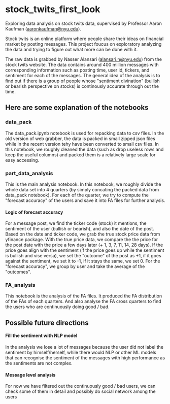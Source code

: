 # stock_twits_first_look
Exploring data analysis on stock twits data, supervised by Professor Aaron Kaufman (aaronkaufman@nyu.edu).

Stock twits is an online platform where people share their ideas on financial market by posting messages. This project foucus on exploratory analyzing the data and trying to figure out what more can be done with it. 

The raw data is grabbed by Nasser Alansari (alansari.n@nyu.edu) from the stock twits website. The data contains around 400 million messages with corresponding information such as posting time, user id, tickers, and sentiment for each of the messages. The general idea of the analysis is to find out if there is a group of people whose "sentiment divination" (bullish or bearish perspective on stocks) is continously accurate through out the time. 

## Here are some explanation of the notebooks
### data_pack
The data_pack.ipynb notebook is used for repacking data to csv files. In the old version of web grabber, the data is packed in small zipped json files while in the recent version tehy have been converted to small csv files. In this notebook, we roughly cleaned the data (such as drop useless rows and keep the useful columns) and packed them is a relatively large scale for easy accessing.

### part_data_analysis
This is the main analysis notebook. In this notebook, we roughly divide the whole data set into 4 quarters (by simply concating the packed data from data_pack notebook). For each of the quarter, we try to compute the "forecast accuracy" of the users and save it into FA files for further analysis.

#### Logic of forecast accuracy
For a message post, we find the ticker code (stock) it mentions, the sentiment of the user (bullish or bearish), and also the date of the post. Based on the date and ticker code, we grab the true stock price data from yfinance package. With the true price data, we compare the the price for the post date with the price a few days later (+ 1, 3, 7, 11, 14, 28 days). If the price goes align with the sentiment (if the price goes up while the sentiment is bullish and vise versa), we set the "outcome" of the post as +1, if it goes against the sentiment, we set it to -1, if it stays the same, we set 0. For the "forecast accuracy", we group by user and take the average of the "outcomes".

### FA_analysis
This notebook is the analysis of the FA files. It produced the FA distribution of the FAs of each quarters. And also analyse the FA cross quarters to find the users who are continuously doing good / bad.

## Possible future directions
#### Fill the sentiment with NLP model
In the analysis we lose a lot of messages because the user did not label the sentiment by himself/herself, while there would NLP or other ML models that can recognise the sentiment of the messages with high performance as the sentiments are not complex.

#### Message level analysis
For now we have filtered out the continuously good / bad users, we can check some of them in detail and possibly do social network among the users
